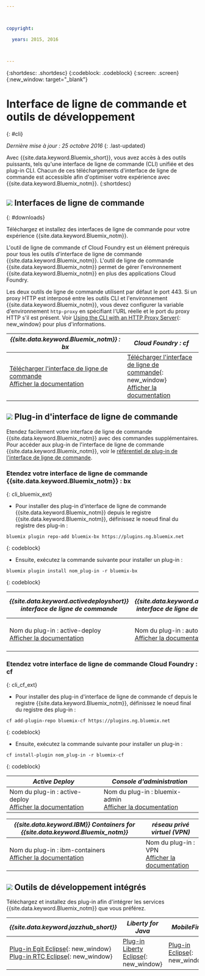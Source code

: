 ```yaml
---

 

copyright:

  years: 2015, 2016

 

---
```


{:shortdesc: .shortdesc}
{:codeblock: .codeblock}
{:screen: .screen}
{:new_window: target="_blank"}

# Interface de ligne de commande et outils de développement
{: #cli}

*Dernière mise à jour : 25 octobre 2016*
{: .last-updated}

Avec {{site.data.keyword.Bluemix_short}}, vous avez accès à des outils puissants, tels qu'une interface de ligne de commande (CLI) unifiée et des plug-in CLI. Chacun de ces téléchargements d'interface de ligne de commande est accessible afin d'optimiser votre expérience avec {{site.data.keyword.Bluemix_notm}}.
{:shortdesc}

## ![](./images/CLI.svg) Interfaces de ligne de commande
{: #downloads}

Téléchargez et installez des interfaces de ligne de commande pour votre expérience
{{site.data.keyword.Bluemix_notm}}. 

L'outil de ligne de commande cf Cloud Foundry est un élément prérequis pour tous les outils d'interface de ligne de commande
{{site.data.keyword.Bluemix_notm}}. L'outil de ligne de commande
{{site.data.keyword.Bluemix_notm}} permet de gérer l'environnement {{site.data.keyword.Bluemix_notm}} en plus des applications Cloud
Foundry.

Les deux outils de ligne de commande utilisent par défaut le port 443. Si un proxy HTTP est interposé entre les outils CLI et l'environnement
{{site.data.keyword.Bluemix_notm}}, vous devez configurer la variable d'environnement `http-proxy` en spécifiant l'URL
réelle et le port du proxy HTTP s'il est présent. Voir [Using the CLI with an HTTP Proxy
Server](http://docs.cloudfoundry.org/cf-cli/http-proxy.html){: new_window} pour plus d'informations.


| *{{site.data.keyword.Bluemix_notm}} : bx* | *Cloud Foundry : cf* |
|---------------------|---------------|
| [Télécharger l'interface de ligne de commande](http://clis.ng.bluemix.net/) <br> [Afficher la documentation](./reference/bluemix_cli/index.html)|  [Télécharger l'interface de ligne de commande](https://github.com/cloudfoundry/cli/releases){: new_window}  <br> [Afficher la documentation](./reference/cfcommands/index.html) |


## ![](./images/CLI_Plugin.svg) Plug-in d'interface de ligne de commande

Etendez facilement votre interface de ligne de commande {{site.data.keyword.Bluemix_notm}} avec des commandes supplémentaires. Pour accéder
aux plug-in de l'interface de ligne de commande {{site.data.keyword.Bluemix_notm}}, voir le
[référentiel de plug-in de l'interface de ligne de commande](https://plugins.ng.bluemix.net/).

### Etendez votre interface de ligne de commande {{site.data.keyword.Bluemix_notm}} : bx
{: cli_bluemix_ext}

* Pour installer des plug-in d'interface de ligne de commande {{site.data.keyword.Bluemix_notm}} depuis le registre {{site.data.keyword.Bluemix_notm}}, définissez le noeud
final du registre des plug-in :

```
bluemix plugin repo-add bluemix-bx https://plugins.ng.bluemix.net
```
{: codeblock}

* Ensuite, exécutez la commande suivante pour installer un plug-in :

```
bluemix plugin install nom_plug-in -r bluemix-bx
```
{: codeblock}


| *{{site.data.keyword.activedeployshort}} interface de ligne de commande* | *{{site.data.keyword.autoscaling}} interface de ligne de commande* | *Network Security Groups* |
|-----|-----|-----|
| Nom du plug-in : active-deploy <br> [Afficher la documentation](../services/ActiveDeploy/cli.html#cli) | Nom du plug-in : auto-scaling <br> [Afficher la documentation](./plugins/auto-scaling/index.html) |  Nom du plug-in : nsg <br> [Afficher la documentation](./plugins/networksecuritygroups/index.html)  |


### Etendez votre interface de ligne de commande Cloud Foundry : cf
{: cli_cf_ext}

* Pour installer des plug-in d'interface de ligne de commande cf depuis le registre {{site.data.keyword.Bluemix_notm}}, définissez le noeud
final du registre des
plug-in :

```
cf add-plugin-repo bluemix-cf https://plugins.ng.bluemix.net
```
{: codeblock}

* Ensuite, exécutez la commande suivante pour installer un plug-in :

```
cf install-plugin nom_plug-in -r bluemix-cf
```
{: codeblock}


| *Active Deploy* | *Console d'administration* | 
|-----------------|-----------------|
| Nom du plug-in : active-deploy <br>  [Afficher la documentation](../services/ActiveDeploy/cli.html#cli) |  Nom du plug-in : bluemix-admin <br> [Afficher la documentation](../cli/plugins/bluemix_admin/index.html) | 

| *{{site.data.keyword.IBM}} Containers for {{site.data.keyword.Bluemix_notm}}* | *réseau privé virtuel (VPN)* |
|-----------------|-----------------|
| Nom du plug-in : ibm-containers <br> [Afficher la documentation](https://www.{DomainName}/docs/containers/container_cli_cfic.html#container_cli_cfic) | Nom du plug-in : VPN <br> [Afficher la documentation](./plugins/vpn/index.html) |


## ![](./images/Integrated_Dev_Tools.svg) Outils de développement intégrés

Téléchargez et installez des plug-in afin d'intégrer les services {{site.data.keyword.Bluemix_notm}} que
vous préférez.

| *{{site.data.keyword.jazzhub_short}}* | *Liberty for Java* | *MobileFirst* | *{{site.data.keyword.rules_short}}* |
|-------------|----------|----------|----------|
| [Plug-in Egit Eclipse](https://hub.jazz.net/docs/reference/gitclient/#eclipse_using_egit){: new_window} <br> [Plug-in RTC Eclipse](https://hub.jazz.net/docs/reference/gitclient/#eclipse_using_rtc){: new_window} | [Plug-in Liberty Eclipse](https://developer.ibm.com/wasdev/downloads/liberty-profile-using-eclipse/){: new_window} | [Plug-in Eclipse](https://marketplace.eclipse.org/content/ibm-mobilefirst-platform-studio){: new_window} | [Plug-in Rules Designer Eclipse](../services/rules/index.html#rulov002) |

